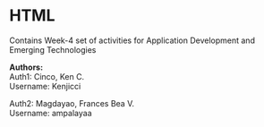 # HTML
Contains Week-4 set of activities for Application Development and Emerging Technologies

__Authors:__  
Auth1: Cinco, Ken C.  
Username: Kenjicci

Auth2: Magdayao, Frances Bea V.  
Username: ampalayaa


